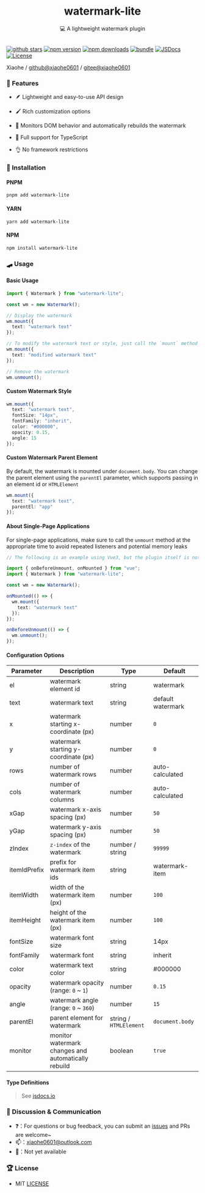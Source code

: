 <div align="center">
  <h1>watermark-lite</h1>
  <span>💻 A lightweight watermark plugin</span>
</div>

<br>

[![github stars][github-stars-src]][github-stars-href]
[![npm version][npm-version-src]][npm-version-href]
[![npm downloads][npm-downloads-src]][npm-downloads-href]
[![bundle][bundle-src]][bundle-href]
[![JSDocs][jsdocs-src]][jsdocs-href]
[![License][license-src]][license-href]

Xiaohe / [github@xiaohe0601](https://github.com/xiaohe0601) / [gitee@xiaohe0601](https://gitee.com/xiaohe0601)

### 🎉 Features

- 🪶 Lightweight and easy-to-use API design

- 🖌️ Rich customization options

- 🔐 Monitors DOM behavior and automatically rebuilds the watermark

- 🧀 Full support for TypeScript

- 👌 No framework restrictions

### 🚁 Installation

#### PNPM

``` shell
pnpm add watermark-lite
```

#### YARN

``` shell
yarn add watermark-lite
```

#### NPM

``` shell
npm install watermark-lite
```

### 🛹 Usage

#### Basic Usage

```ts
import { Watermark } from "watermark-lite";

const wm = new Watermark();

// Display the watermark
wm.mount({
  text: "watermark text"
});

// To modify the watermark text or style, just call the `mount` method again
wm.mount({
  text: "modified watermark text"
});

// Remove the watermark
wm.unmount();
```

#### Custom Watermark Style

```ts
wm.mount({
  text: "watermark text",
  fontSize: "14px",
  fontFamily: "inherit",
  color: "#000000",
  opacity: 0.15,
  angle: 15
});
```

#### Custom Watermark Parent Element

By default, the watermark is mounted under `document.body`. You can change the parent element using the `parentEl`
parameter, which supports passing in an element id or `HTMLElement`

```ts
wm.mount({
  text: "watermark text",
  parentEl: "app"
});
```

#### About Single-Page Applications

For single-page applications, make sure to call the `unmount` method at the appropriate time
to avoid repeated listeners and potential memory leaks

```ts
// The following is an example using Vue3, but the plugin itself is not limited to any framework

import { onBeforeUnmount, onMounted } from "vue";
import { Watermark } from "watermark-lite";

const wm = new Watermark();

onMounted(() => {
  wm.mount({
    text: "watermark text"
  });
});

onBeforeUnmount(() => {
  wm.unmount();
});
```

#### Configuration Options

| Parameter    | Description                                         | Type                   | Default           |
|--------------|-----------------------------------------------------|------------------------|-------------------|
| el           | watermark element id                                | string                 | watermark         |
| text         | watermark text                                      | string                 | default watermark |
| x            | watermark starting x-coordinate (px)                | number                 | `0`               |
| y            | watermark starting y-coordinate (px)                | number                 | `0`               |
| rows         | number of watermark rows                            | number                 | auto-calculated   |
| cols         | number of watermark columns                         | number                 | auto-calculated   |
| xGap         | watermark x-axis spacing (px)                       | number                 | `50`              |
| yGap         | watermark y-axis spacing (px)                       | number                 | `50`              |
| zIndex       | `z-index` of the watermark                          | number / string        | `99999`           |
| itemIdPrefix | prefix for watermark item ids                       | string                 | watermark-item    |
| itemWidth    | width of the watermark item (px)                    | number                 | `100`             |
| itemHeight   | height of the watermark item (px)                   | number                 | `100`             |
| fontSize     | watermark font size                                 | string                 | 14px              |
| fontFamily   | watermark font                                      | string                 | inherit           |
| color        | watermark text color                                | string                 | #000000           |
| opacity      | watermark opacity (range: `0` ~ `1`)                | number                 | `0.15`            |
| angle        | watermark angle (range: `0` ~ `360`)                | number                 | `15`              |
| parentEl     | parent element for watermark                        | string / `HTMLElement` | `document.body`   |
| monitor      | monitor watermark changes and automatically rebuild | boolean                | `true`            |

#### Type Definitions

> See [jsdocs.io](https://www.jsdocs.io/package/watermark-lite)

### 🐶 Discussion & Communication

- ❓：For questions or bug feedback, you can submit an [issues](https://github.com/xiaohe0601/watermark-lite/issues)
  and PRs are welcome~
- 📫：[xiaohe0601@outlook.com](mailto:xiaohe0601@outlook.com)
- 🐧：Not yet available

### 🏆 License

- MIT [LICENSE](./LICENSE)

<!-- Badges -->

[github-stars-src]: https://img.shields.io/github/stars/xiaohe0601/watermark-lite?style=flat&colorA=080f12&colorB=1fa669&logo=GitHub

[github-stars-href]: https://github.com/xiaohe0601/watermark-lite

[npm-version-src]: https://img.shields.io/npm/v/watermark-lite?style=flat&colorA=080f12&colorB=1fa669

[npm-version-href]: https://npmjs.com/package/watermark-lite

[npm-downloads-src]: https://img.shields.io/npm/dm/watermark-lite?style=flat&colorA=080f12&colorB=1fa669

[npm-downloads-href]: https://npmjs.com/package/watermark-lite

[bundle-src]: https://img.shields.io/bundlephobia/minzip/watermark-lite?style=flat&colorA=080f12&colorB=1fa669&label=minzip

[bundle-href]: https://bundlephobia.com/result?p=watermark-lite

[jsdocs-src]: https://img.shields.io/badge/jsdocs-reference-080f12?style=flat&colorA=080f12&colorB=1fa669

[jsdocs-href]: https://www.jsdocs.io/package/watermark-lite

[license-src]: https://img.shields.io/github/license/xiaohe0601/watermark-lite.svg?style=flat&colorA=080f12&colorB=1fa669

[license-href]: https://github.com/xiaohe0601/watermark-lite/blob/main/LICENSE